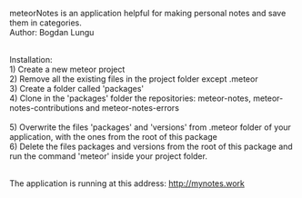 meteorNotes is an application helpful for making personal notes and save them in categories.
<br>Author: Bogdan Lungu

<br>Installation:
<br>1) Create a new meteor project
<br>2) Remove all the existing files in the project folder except .meteor
<br>3) Create a folder called 'packages'
<br>4) Clone in the 'packages' folder the repositories: meteor-notes, meteor-notes-contributions and meteor-notes-errors  
<br>5) Overwrite the files 'packages' and 'versions' from .meteor folder of your application, with the ones from the root of this package
<br>6) Delete the files packages and versions from the root of this package and run the command 'meteor' inside your project folder.

<br>The application is running at this address: <a href="http://mynotes.work" target="blank">http://mynotes.work</a>
